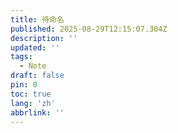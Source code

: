 ```yaml
---
title: 待命名
published: 2025-08-29T12:15:07.304Z
description: ''
updated: ''
tags:
  - Note
draft: false
pin: 0
toc: true
lang: 'zh'
abbrlink: ''
---
```

